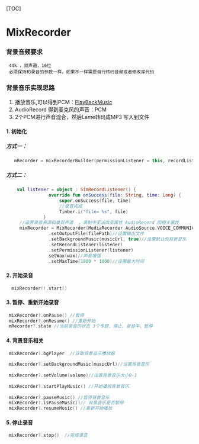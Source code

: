 [TOC]

# MixRecorder

### 背景音频要求

```
 44k ，双声道，16位   
 必须保持和录音的参数一样，如果不一样需要自行转码音频或者修改库代码
```

### 背景音乐实现思路

1.  播放音乐,可以得到PCM：[PlayBackMusic](https://github.com/SheTieJun/Mp3Recorder/blob/master/doc/PlayBackMusic.MD)
2.  AudioRecord 得到麦克风的声音：PCM
3.  2个PCM进行声音混合，然后Lame转码成MP3 写入到文件

#### 1. 初始化

##### 方式一：

```kotlin
   mRecorder = mixRecorderBuilder(permissionListener = this, recordListener = this)
```

##### 方式二：

```kotlin
    val listener = object : SimRecordListener() {
                override fun onSuccess(file: String, time: Long) {
                    super.onSuccess(file, time)
                    //录音完成
                    Timber.i("file= %s", file)
              }
     //设置录音来源和单双声道  ，录制中无法改变属性 AudioRecord 的相关属性
     mixRecorder = MixRecorder(MediaRecorder.AudioSource.VOICE_COMMUNICATION,2)
                .setOutputFile(filePath)//设置输出文件
                .setBackgroundMusic(musicUrl, true)//设置默认的背景音乐
                .setRecordListener(listener)
                .setPermissionListener(listener)
                setWax(wax)//声音增强
                .setMaxTime(1800 * 1000)//设置最大时间
```

#### 2. 开始录音

```kotlin
  mixRecorder!!.start()
```

#### 3. 暂停、重新开始录音

```kotlin
 mixRecorder?.onPause() //暂停
 mixRecorder?.onResume() //重新开始
 mRecorder?.state //当前录音的状态 3个专题，停止，录音中，暂停
```

#### 4. 背景音乐相关

```kotlin
 mixRecorder?.bgPlayer  //获取背景音乐播放器
 
 mixRecorder?.setBackgroundMusic(musicUrl)//设置背景音乐
 
 mixRecorder?.setVolume(volume)//设置背景音乐大小0-1	
 
 mixRecorder?.startPlayMusic() //开始播放背景音乐
 
 mixRecorder?.pauseMusic() //暂停背景音乐
 mixRecorder?.isPauseMusic()// 背景音乐是否暂停
 mixRecorder?.resumeMusic() //重新开始播放
```

#### 5. 停止录音

```kotlin
 mixRecorder?.stop()  //完成录音
```

